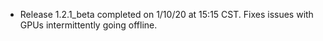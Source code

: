 * Release 1.2.1_beta completed on 1/10/20 at 15:15 CST. Fixes issues with GPUs intermittently going offline.
